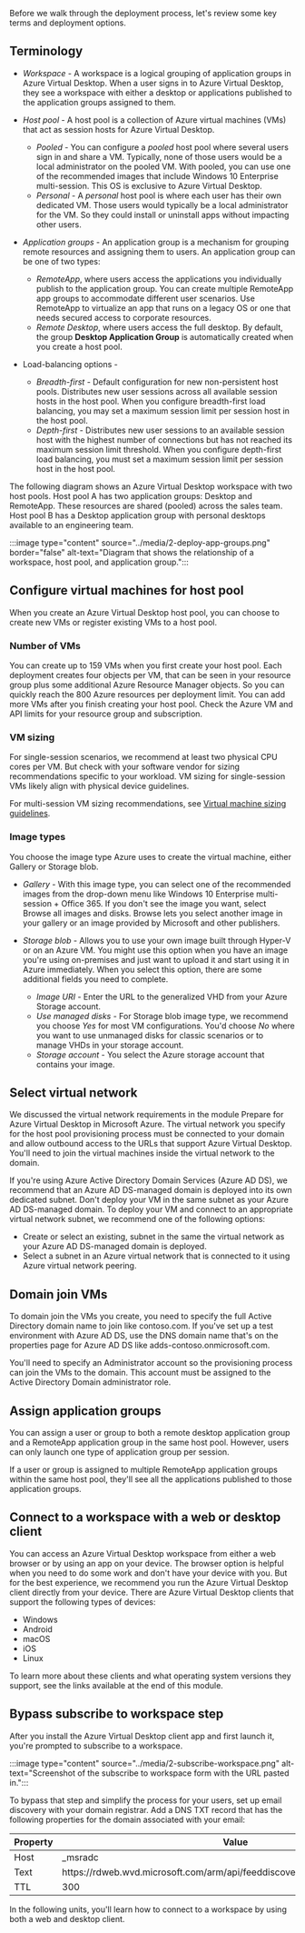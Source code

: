 Before we walk through the deployment process, let's review some key terms and deployment options.

## Terminology

- *Workspace* - A workspace is a logical grouping of application groups in Azure Virtual Desktop. When a user signs in to Azure Virtual Desktop, they see a workspace with either a desktop or applications published to the application groups assigned to them.
- *Host pool* - A host pool is a collection of Azure virtual machines (VMs) that act as session hosts for Azure Virtual Desktop. 
  - *Pooled* - You can configure a *pooled* host pool where several users sign in and share a VM. Typically, none of those users would be a local administrator on the pooled VM. With pooled, you can use one of the recommended images that include Windows 10 Enterprise multi-session. This OS is exclusive to Azure Virtual Desktop.
  - *Personal* - A *personal* host pool is where each user has their own dedicated VM. Those users would typically be a local administrator for the VM. So they could install or uninstall apps without impacting other users.
- *Application groups* - An application group is a mechanism for grouping remote resources and assigning them to users. An application group can be one of two types:

  - *RemoteApp*, where users access the applications you individually publish to the application group. You can create multiple RemoteApp app groups to accommodate different user scenarios. Use RemoteApp to virtualize an app that runs on a legacy OS or one that needs secured access to corporate resources.
  - *Remote Desktop*, where users access the full desktop. By default, the group **Desktop Application Group** is automatically created when you create a host pool.
  
- Load-balancing options -

   - *Breadth-first* - Default configuration for new non-persistent host pools. Distributes new user sessions across all available session hosts in the host pool. When you configure breadth-first load balancing, you may set a maximum session limit per session host in the host pool.
   - *Depth-first* - Distributes new user sessions to an available session host with the highest number of connections but has not reached its maximum session limit threshold. When you configure depth-first load balancing, you must set a maximum session limit per session host in the host pool.

The following diagram shows an Azure Virtual Desktop workspace with two host pools. Host pool A has two application groups: Desktop and RemoteApp. These resources are shared (pooled) across the sales team. Host pool B has a Desktop application group with personal desktops available to an engineering team. 

   :::image type="content" source="../media/2-deploy-app-groups.png" border="false" alt-text="Diagram that shows the relationship of a workspace, host pool, and application group.":::

## Configure virtual machines for host pool

When you create an Azure Virtual Desktop host pool, you can choose to create new VMs or register existing VMs to a host pool.

### Number of VMs

You can create up to 159 VMs when you first create your host pool. Each deployment creates four objects per VM, that can be seen in your resource group plus some additional Azure Resource Manager objects. So you can quickly reach the 800 Azure resources per deployment limit. You can add more VMs after you finish creating your host pool. Check the Azure VM and API limits for your resource group and subscription.

### VM sizing

For single-session scenarios, we recommend at least two physical CPU cores per VM. But check with your software vendor for sizing recommendations specific to your workload. VM sizing for single-session VMs likely align with physical device guidelines.

For multi-session VM sizing recommendations, see [Virtual machine sizing guidelines](/windows-server/remote/remote-desktop-services/virtual-machine-recs?context=/azure/virtual-desktop/context/context#multi-session-recommendations).

### Image types

You choose the image type Azure uses to create the virtual machine, either Gallery or Storage blob.

- *Gallery* -  With this image type, you can select one of the recommended images from the drop-down menu like Windows 10 Enterprise multi-session + Office 365. If you don't see the image you want, select Browse all images and disks. Browse lets you select another image in your gallery or an image provided by Microsoft and other publishers.  

- *Storage blob* - Allows you to use your own image built through Hyper-V or on an Azure VM. You might use this option when you have an image you're using on-premises and just want to upload it and start using it in Azure immediately. When you select this option, there are some additional fields you need to complete.
  - *Image URI* - Enter the URL to the generalized VHD from your Azure Storage account.
  - *Use managed disks* - For Storage blob image type, we recommend you choose *Yes* for most VM configurations. You'd choose *No* where you want to use unmanaged disks for classic scenarios or to manage VHDs in your storage account.  
  - *Storage account* - You select the Azure storage account that contains your image.

## Select virtual network

We discussed the virtual network requirements in the module Prepare for Azure Virtual Desktop in Microsoft Azure. The virtual network you specify for the host pool provisioning process must be connected to your domain and allow outbound access to the URLs that support Azure Virtual Desktop. You'll need to join the virtual machines inside the virtual network to the domain.

If you're using Azure Active Directory Domain Services (Azure AD DS), we recommend that an Azure AD DS-managed domain is deployed into its own dedicated subnet. Don't deploy your VM in the same subnet as your Azure AD DS-managed domain. To
deploy your VM and connect to an appropriate virtual network subnet, we recommend one of the following options:

- Create or select an existing, subnet in the same the virtual network as your Azure AD DS-managed domain is deployed.
- Select a subnet in an Azure virtual network that is connected to it using Azure virtual network peering.

## Domain join VMs

To domain join the VMs you create, you need to specify the full Active Directory domain name to join like contoso.com. If you've set up a test environment with Azure AD DS, use the DNS domain name that's on the properties page for Azure AD DS like adds-contoso.onmicrosoft.com.

You'll need to specify an Administrator account so the provisioning process can join the VMs to the domain. This account must be assigned to the Active Directory Domain administrator role.

## Assign application groups

You can assign a user or group to both a remote desktop application group and a RemoteApp application group in the same host pool. However, users can only launch one type of application group per session. 

If a user or group is assigned to multiple RemoteApp application groups within the same host pool, they'll see all the applications published to those application groups.

## Connect to a workspace with a web or desktop client

You can access an Azure Virtual Desktop workspace from either a web browser or by using an app on your device. The browser option is helpful when you need to do some work and don't have your device with you. But for the best experience, we recommend you run the Azure Virtual Desktop client directly from your device. There are Azure Virtual Desktop clients that support the following types of devices:

- Windows
- Android
- macOS
- iOS
- Linux

To learn more about these clients and what operating system versions they support, see the links available at the end of this module.

## Bypass subscribe to workspace step

After you install the Azure Virtual Desktop client app and first launch it, you're prompted to subscribe to a workspace.

  :::image type="content" source="../media/2-subscribe-workspace.png" alt-text="Screenshot of the subscribe to workspace form with the URL pasted in.":::

To bypass that step and simplify the process for your users, set up email discovery with your domain registrar. Add a DNS TXT record that has the following properties for the domain associated with your email:


|Property  |Value  |
|---------|---------|
|Host     | _msradc      |
|Text     | https\://rdweb.wvd.microsoft.com/arm/api/feeddiscovery/webfeeddiscovery.aspx    |
|TTL     | 300    |


In the following units, you'll learn how to connect to a workspace by using both a web and desktop client.
